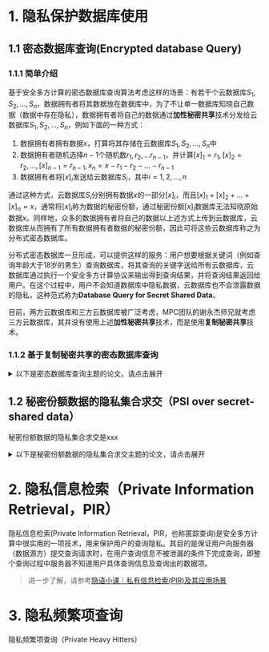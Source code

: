 # 1. 隐私保护数据库使用

## 1.1 密态数据库查询(Encrypted database Query)

### 1.1.1 简单介绍

基于安全多方计算的密态数据库查询算法考虑这样的场景：有若干个云数据库$S_1,S_2,...,S_n$，数据拥有者将其数据放在数据库中，为了不让单一数据库知晓自己数据（数据中存在隐私），数据拥有者将自己的数据通过**加性秘密共享**技术分发给云数据库$S_1,S_2,...,S_n$，例如下面的一种方式：

1. 数据拥有者拥有数据$x$，打算将其存储在云数据库$S_1,S_2,...,S_n$中
2. 数据拥有者随机选择$n-1$个随机数$r_1,r_2,...r_{n-1}$，并计算$[x]_1 = r_1, [x]_2 = r_2, ..., [x]_{n-1} = r_{n-1}, x_{n} = x-r_1-r_2-...-r_{n-1}$
3. 数据拥有者将$[x]_i$发送给云数据库$S_i$，其中$i = 1,2,...,n$

通过这种方式，云数据库$S_i$分别拥有数据$x$的一部分$[x]_i$，而且$[x]_1+[x]_2+...+[x]_n = x$，通常将$[x]_i$称为数据的秘密份额，通过秘密份额$[x]_i$数据库无法知晓原始数据$x$。同样地，众多的数据拥有者将自己的数据以上述方式上传到云数据库，云数据库从而拥有了所有数据拥有者数据的秘密份额，因此可将这些云数据库称之为分布式密态数据库。

分布式密态数据库一旦形成，可以提供这样的服务：用户想要根据关键词（例如查询年龄大于18岁的男生）查询数据库，将其查询的关键字送给所有云数据库，云数据库通过执行一个安全多方计算协议来输出得到查询结果，并将查询结果返回给用户。在这个过程中，用户不会知道数据库中隐私数据，云数据库也不会泄露数据的隐私，这种范式称为**Database Query for Secret Shared Data**。

目前，两方云数据库和三方云数据库被广泛考虑，MPC团队的谢永杰师兄就考虑三方云数据库，其并没有使用上述**加性秘密共享**技术，而是使用**复制秘密共享**技术。

### 1.1.2 基于复制秘密共享的密态数据库查询

<details>
<summary>以下是密态数据库查询主题的论文，请点击展开</summary>

+ ***[DSZ15]ABY-A framework for efficient mixed-protocol secure two-party computation***
  + 混合协议开篇之作，ABY：算术秘密份额（A）、布尔秘密份额（B）和姚氏秘密份额（Y）
  + 发表在NDSS 2015，论文链接见[NDSS 2015](https://www.ndss-symposium.org/ndss2015/ndss-2015-programme/aby-framework-efficient-mixed-protocol-secure-two-party-computation/)，[encryptogroup](http://thomaschneider.de/papers/DSZ15.pdf)
+ ***[RT17]Privacy-Preserving Queries over Secret-Shared Graph-Structured Data***
  + 文章研究了SPDZ多方计算平台的使用，以促进图结构数据的安全云存储，并报告了一个用于回答邻接、最近邻和第二跳查询的简单方案的实现。该解决方案从云服务器中隐藏数据、查询和答案，除非它们合谋恢复它们。
  + 论文发表在TrustCom 2017， 论文链接见[IEEE TrustCom](https://ieeexplore.ieee.org/abstract/document/8029539)
+ :triangular_flag_on_post: ***[MR18]ABY3: A Mixed Protocol Framework for Machine Learning***
  + 利用**复制秘密共享**技术提出了恶意模型下基于混合协议的安全三方计算通用框架ABY3，但仅在半诚实模型下实现了线性回归、逻辑回归和神经网络的安全计算
  + 论文发表在CCS 2018，论文链接见[ACM CCS](https://dl.acm.org/doi/abs/10.1145/3243734.3243760)，[eprint](https://eprint.iacr.org/2018/403)
+ :triangular_flag_on_post: ***[MRR20]Fast Database Joins and PSI for Secret Shared Data***
  + 数据库查询论文，作者为*[Payman Mohassel](https://paymanmohassel.com/)，[Peter Rindal](https://ladnir.github.io/)，[Mike Rosulek](https://web.engr.oregonstate.edu/~rosulekm/)
  + 论文发表在CCS 2020，论文链接见[ACM CCS](https://dl.acm.org/doi/10.1145/3372297.3423358)，[eprint](https://eprint.iacr.org/2019/518)，[Video](https://dl.acm.org/doi/10.1145/3372297.3423358)，[Code](https://github.com/ladnir/aby3)
+ ***[CCLW20]Secure Graph Database Search with Oblivious Filter***
  + 大多数现有工作都集中在查询受保护的关系数据库上，很少有工作对图形数据库表现出兴趣。 在本文中，我们首先研究和总结了两个单指令查询，即图模式匹配（GPM）和图导航（GN）。 然后我们遵循他们的设计直觉并利用安全的多方计算 (MPC) 以保护隐私的方式实现他们的功能。
  + 论文发表在eprint上，论文链接见[eprint](https://eprint.iacr.org/2020/1415)
+ ***[PSSY21]ABY2.0: Improved Mixed-Protocol Secure Two-Party Computation***
  + 在ABY框架的基础上进一步减少了秘密份额转换的开销，降低了协议的通信开销
  + 论文发表在USENIX 2021，论文链接见[USENIX](https://www.usenix.org/conference/usenixsecurity21/presentation/patra)，[eprint](https://eprint.iacr.org/2020/1225)
+ :triangular_flag_on_post: ***[LKF+21]Secrecy-Secure collaborative analytics on secret-shared data***
  + 数据库查询论文
  + 论文在[Arxiv](https://arxiv.org/abs/2102.01048)
+ ***[BDGRR2022]Secret-Shared Joins with Multiplicity from Aggregation Trees***
  - *Author(s)：*[Saikrishna Badrinarayanan](https://dl.acm.org/profile/99659027273)，[Sourav Das ](https://sourav1547.github.io/)，[Gayathri Garimella](https://gayathrigarimella.github.io/)，Srinivasan Raghuramam，[Peter Rindal](https://ladnir.github.io/)
  - 本文提出了新的协议来计算具有非唯一连接键的秘密共享数据库表上的类SQL的连接操作。
  - *Venue*：发表在CCS 2022，[ACM CCS](https://dl.acm.org/doi/pdf/10.1145/3548606.3560670)，[eprint](https://eprint.iacr.org/2022/1600.pdf)
+ ***[DRP2022]Waldo: A Private Time-Series Database from Function Secret Sharing***
  - *Author(s)：*[Emma Dauterman](https://dl.acm.org/profile/99659027273)，[Mayank Rathee](https://mayank0403.github.io/)，[Raluca Ada Popa](https://people.eecs.berkeley.edu/~raluca/)，[Ion Stoica](http://people.eecs.berkeley.edu/~istoica/)
  - *Venue*：S&P
  - *Materials：*[PDF](https://eprint.iacr.org/2021/1661.pdf)，[Slides](https://people.eecs.berkeley.edu/~edauterman/sp22_slides_waldo.pdf)，[Video1](https://www.youtube.com/watch?v=ygUZ61JZEE4)，[Video2](https://soroco.com/waldo-a-private-time-series-database-from-function-secret-sharing/)，[Video3](https://www.youtube.com/watch?v=_X5tm_9pe8w)，[Code](https://github.com/ucbrise/waldo)

</details>

## 1.2 秘密份额数据的隐私集合求交（PSI over secret-shared data）

秘密份额数据的隐私集合求交是xxx

<details>
<summary>以下是秘密份额数据的隐私集合求交主题的论文，请点击展开</summary>

+ :triangular_flag_on_post: ***[LKF+21]Secrecy-Secure collaborative analytics on secret-shared data***
  + 数据库查询论文
  + 论文在[Arxiv](https://arxiv.org/abs/2102.01048)
+ ***[BDGRR2022]Secret-Shared Joins with Multiplicity from Aggregation Trees***
  - *Author(s)：*[Saikrishna Badrinarayanan](https://dl.acm.org/profile/99659027273)，[Sourav Das ](https://sourav1547.github.io/)，[Gayathri Garimella](https://gayathrigarimella.github.io/)，Srinivasan Raghuramam，[Peter Rindal](https://ladnir.github.io/)
  - 本文提出了新的协议来计算具有非唯一连接键的秘密共享数据库表上的类SQL的连接操作。
  - *Venue*：发表在CCS 2022，[ACM CCS](https://dl.acm.org/doi/pdf/10.1145/3548606.3560670)，[eprint](https://eprint.iacr.org/2022/1600.pdf)
+ ***[DRP2022]Waldo: A Private Time-Series Database from Function Secret Sharing***
  - *Author(s)：*[Emma Dauterman](https://dl.acm.org/profile/99659027273)，[Mayank Rathee](https://mayank0403.github.io/)，[Raluca Ada Popa](https://people.eecs.berkeley.edu/~raluca/)，[Ion Stoica](http://people.eecs.berkeley.edu/~istoica/)
  - *Venue*：S&P
  - *Materials：*[PDF](https://eprint.iacr.org/2021/1661.pdf)，[Slides](https://people.eecs.berkeley.edu/~edauterman/sp22_slides_waldo.pdf)，[Video1](https://www.youtube.com/watch?v=ygUZ61JZEE4)，[Video2](https://soroco.com/waldo-a-private-time-series-database-from-function-secret-sharing/)，[Video3](https://www.youtube.com/watch?v=_X5tm_9pe8w)，[Code](https://github.com/ucbrise/waldo)

</details>

# 2. 隐私信息检索（Private Information Retrieval，PIR）

隐私信息检索(Private Information Retrieval，PIR，也称匿踪查询)是安全多方计算中很实用的一项技术，用来保护用户的查询隐私。其目的是保证用户向服务器（数据源方）提交查询请求时，在用户查询信息不被泄漏的条件下完成查询，即整个查询过程中服务器不知道用户具体查询信息及查询出的数据项。

> 进一步了解，请参考[隐语小课｜私有信息检索(PIR)及其应用场景](https://mp.weixin.qq.com/s/Vf5AFep2JKztXpOt95WW8g)


# 3. 隐私频繁项查询

隐私频繁项查询（Private Heavy Hitters）
